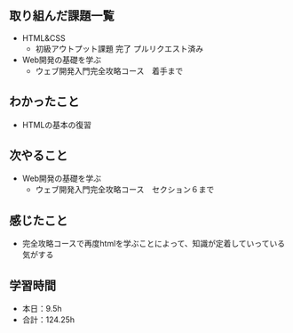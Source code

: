 ## 取り組んだ課題一覧      
- HTML&CSS
    - 初級アウトプット課題  完了 プルリクエスト済み                
- Web開発の基礎を学ぶ            
    - ウェブ開発入門完全攻略コース　着手まで    

## わかったこと             
- HTMLの基本の復習                                             

                                                                                                                        
## 次やること
- Web開発の基礎を学ぶ            
    - ウェブ開発入門完全攻略コース　セクション６まで        
    
## 感じたこと
- 完全攻略コースで再度htmlを学ぶことによって、知識が定着していっている気がする                                                                                                                                                                                                                                                                                                                                                                

## 学習時間
- 本日：9.5h
- 合計：124.25h